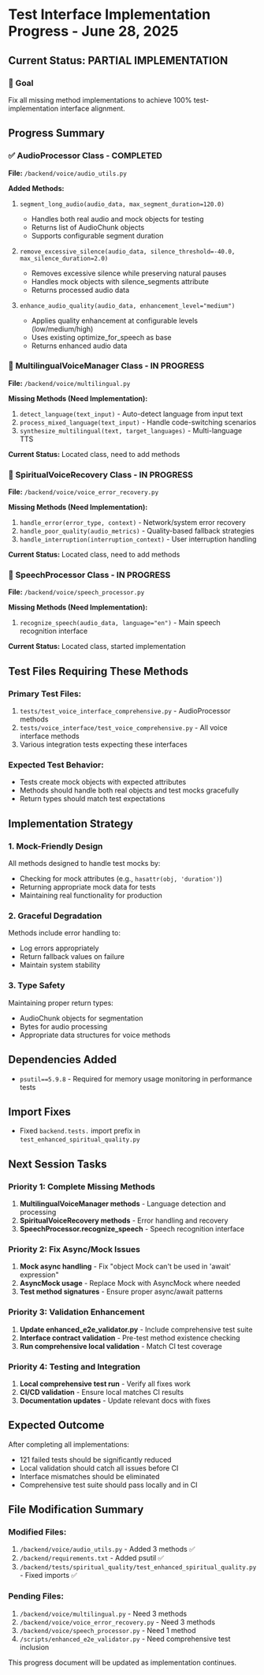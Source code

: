 # Test Interface Implementation Progress - June 28, 2025

## Current Status: PARTIAL IMPLEMENTATION

### 🎯 Goal
Fix all missing method implementations to achieve 100% test-implementation interface alignment.

## Progress Summary

### ✅ AudioProcessor Class - COMPLETED
**File:** `/backend/voice/audio_utils.py`

**Added Methods:**
1. `segment_long_audio(audio_data, max_segment_duration=120.0)` 
   - Handles both real audio and mock objects for testing
   - Returns list of AudioChunk objects
   - Supports configurable segment duration

2. `remove_excessive_silence(audio_data, silence_threshold=-40.0, max_silence_duration=2.0)`
   - Removes excessive silence while preserving natural pauses
   - Handles mock objects with silence_segments attribute
   - Returns processed audio data

3. `enhance_audio_quality(audio_data, enhancement_level="medium")`
   - Applies quality enhancement at configurable levels (low/medium/high)
   - Uses existing optimize_for_speech as base
   - Returns enhanced audio data

### 🔄 MultilingualVoiceManager Class - IN PROGRESS
**File:** `/backend/voice/multilingual.py`

**Missing Methods (Need Implementation):**
1. `detect_language(text_input)` - Auto-detect language from input text
2. `process_mixed_language(text_input)` - Handle code-switching scenarios  
3. `synthesize_multilingual(text, target_languages)` - Multi-language TTS

**Current Status:** Located class, need to add methods

### 🔄 SpiritualVoiceRecovery Class - IN PROGRESS  
**File:** `/backend/voice/voice_error_recovery.py`

**Missing Methods (Need Implementation):**
1. `handle_error(error_type, context)` - Network/system error recovery
2. `handle_poor_quality(audio_metrics)` - Quality-based fallback strategies
3. `handle_interruption(interruption_context)` - User interruption handling

**Current Status:** Located class, need to add methods

### 🔄 SpeechProcessor Class - IN PROGRESS
**File:** `/backend/voice/speech_processor.py`

**Missing Methods (Need Implementation):**
1. `recognize_speech(audio_data, language="en")` - Main speech recognition interface

**Current Status:** Located class, started implementation

## Test Files Requiring These Methods

### Primary Test Files:
1. `tests/test_voice_interface_comprehensive.py` - AudioProcessor methods
2. `tests/voice_interface/test_voice_comprehensive.py` - All voice interface methods  
3. Various integration tests expecting these interfaces

### Expected Test Behavior:
- Tests create mock objects with expected attributes
- Methods should handle both real objects and test mocks gracefully
- Return types should match test expectations

## Implementation Strategy

### 1. Mock-Friendly Design
All methods designed to handle test mocks by:
- Checking for mock attributes (e.g., `hasattr(obj, 'duration')`)
- Returning appropriate mock data for tests
- Maintaining real functionality for production

### 2. Graceful Degradation
Methods include error handling to:
- Log errors appropriately
- Return fallback values on failure
- Maintain system stability

### 3. Type Safety
Maintaining proper return types:
- AudioChunk objects for segmentation
- Bytes for audio processing
- Appropriate data structures for voice methods

## Dependencies Added
- `psutil==5.9.8` - Required for memory usage monitoring in performance tests

## Import Fixes
- Fixed `backend.tests.` import prefix in `test_enhanced_spiritual_quality.py`

## Next Session Tasks

### Priority 1: Complete Missing Methods
1. **MultilingualVoiceManager methods** - Language detection and processing
2. **SpiritualVoiceRecovery methods** - Error handling and recovery  
3. **SpeechProcessor.recognize_speech** - Speech recognition interface

### Priority 2: Fix Async/Mock Issues
1. **Mock async handling** - Fix "object Mock can't be used in 'await' expression"
2. **AsyncMock usage** - Replace Mock with AsyncMock where needed
3. **Test method signatures** - Ensure proper async/await patterns

### Priority 3: Validation Enhancement
1. **Update enhanced_e2e_validator.py** - Include comprehensive test suite
2. **Interface contract validation** - Pre-test method existence checking
3. **Run comprehensive local validation** - Match CI test coverage

### Priority 4: Testing and Integration
1. **Local comprehensive test run** - Verify all fixes work
2. **CI/CD validation** - Ensure local matches CI results
3. **Documentation updates** - Update relevant docs with fixes

## Expected Outcome
After completing all implementations:
- 121 failed tests should be significantly reduced
- Local validation should catch all issues before CI
- Interface mismatches should be eliminated
- Comprehensive test suite should pass locally and in CI

## File Modification Summary

### Modified Files:
1. `/backend/voice/audio_utils.py` - Added 3 methods ✅
2. `/backend/requirements.txt` - Added psutil ✅  
3. `/backend/tests/spiritual_quality/test_enhanced_spiritual_quality.py` - Fixed imports ✅

### Pending Files:
1. `/backend/voice/multilingual.py` - Need 3 methods
2. `/backend/voice/voice_error_recovery.py` - Need 3 methods
3. `/backend/voice/speech_processor.py` - Need 1 method
4. `/scripts/enhanced_e2e_validator.py` - Need comprehensive test inclusion

This progress document will be updated as implementation continues.
